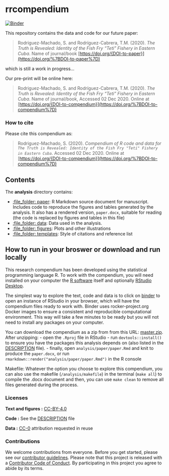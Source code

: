 
<!-- README.md is generated from README.Rmd. Please edit that file -->

# rrcompendium

[![Binder](https://mybinder.org/badge_logo.svg)](https://mybinder.org/v2/gh/sheilarm23/rrcompendium/master?urlpath=rstudio)

This repository contains the data and code for our future paper:

> Rodriguez-Machado, S. and Rodríguez-Cabrera, T.M. (2020). *The Truth
> is Revealed: Identity of the Fish Fry “Teti” Fishery in Eastern Cuba*.
> Name of journal/book
> [https://doi.org/{DOI-to-paper}](https://doi.org/%7BDOI-to-paper%7D)

which is still a work in progress…

Our pre-print will be online here:

> Rodriguez-Machado, S. and Rodríguez-Cabrera, T.M. (2020). *The Truth
> is Revealed: Identity of the Fish Fry “Teti” Fishery in Eastern Cuba*.
> Name of journal/book, Accessed 02 Dec 2020. Online at
> [https://doi.org/{DOI-to-compendium}](https://doi.org/%7BDOI-to-compendium%7D)

### How to cite

Please cite this compendium as:

> Rodriguez-Machado, S. (2020). *Compendium of R code and data for `The
> Truth is Revealed: Identity of the Fish Fry "Teti" Fishery in Eastern
> Cuba`*. Accessed 02 Dec 2020. Online at
> [https://doi.org/{DOI-to-compendium}](https://doi.org/%7BDOI-to-compendium%7D)

## Contents

The **analysis** directory contains:

  - [:file\_folder: paper](/analysis/paper): R Markdown source document
    for manuscript. Includes code to reproduce the figures and tables
    generated by the analysis. It also has a rendered version,
    `paper.docx`, suitable for reading (the code is replaced by figures
    and tables in this file)
  - [:file\_folder: data](/analysis/data): Data used in the analysis.
  - [:file\_folder: figures](/analysis/figures): Plots and other
    illustrations
  - [:file\_folder: templates](/analysis/templates): Style of citations
    and reference list

## How to run in your broswer or download and run locally

This research compendium has been developed using the statistical
programming language R. To work with the compendium, you will need
installed on your computer the [R
software](https://cloud.r-project.org/) itself and optionally [RStudio
Desktop](https://rstudio.com/products/rstudio/download/).

The simplest way to explore the text, code and data is to click on
[binder](https://mybinder.org/v2/gh/sheilarm23/rrcompendium/master?urlpath=rstudio)
to open an instance of RStudio in your browser, which will have the
compendium files ready to work with. Binder uses rocker-project.org
Docker images to ensure a consistent and reproducible computational
environment. This way will take a few minutes to be ready but you will
not need to install any packages on your computer.

You can download the compendium as a zip from from this URL:
[master.zip](https://github.com/sheilarm23/rrcompendium/archive/master.zip).
After unzipping: - open the `.Rproj` file in RStudio - run
`devtools::install()` to ensure you have the packages this analysis
depends on (also listed in the [DESCRIPTION](/DESCRIPTION) file). -
finally, open `analysis/paper/paper.Rmd` and knit to produce the
`paper.docx`, or run `rmarkdown::render("analysis/paper/paper.Rmd")` in
the R console

Makefile: Whatever the option you choose to explore this compendium, you
can also use the makefile (`/analysis/makefile`) in the terminal (`make
all`) to compile the .docx document and then, you can use `make clean`
to remove all files generated during the process.

### Licenses

**Text and figures :**
[CC-BY-4.0](http://creativecommons.org/licenses/by/4.0/)

**Code :** See the [DESCRIPTION](DESCRIPTION) file

**Data :** [CC-0](http://creativecommons.org/publicdomain/zero/1.0/)
attribution requested in reuse

### Contributions

We welcome contributions from everyone. Before you get started, please
see our [contributor guidelines](CONTRIBUTING.md). Please note that this
project is released with a [Contributor Code of Conduct](CONDUCT.md). By
participating in this project you agree to abide by its terms.
